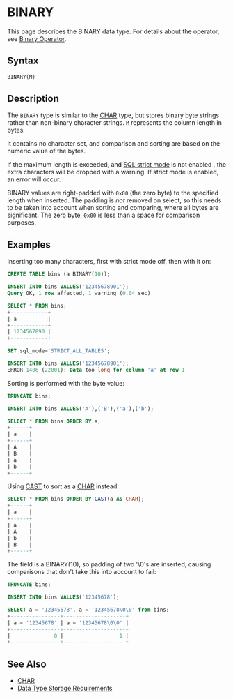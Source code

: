 # BINARY

This page describes the BINARY data type. For details about the operator, see [Binary Operator](/built-in-functions/string-functions/binary-operator/).

## Syntax

```sql
BINARY(M)
```

## Description

The `BINARY` type is similar to the [CHAR](/columns-storage-engines-and-plugins/data-types/string-data-types/char/) type, but stores binary
byte strings rather than non-binary character strings. `M` represents the
column length in bytes.

It contains no character set, and comparison and sorting are based on the numeric value of the bytes.

If the maximum length is exceeded, and [SQL strict mode](/mariadb-administration/variables-and-modes/sql-mode/) is not enabled , the extra characters will be dropped with a warning. If strict mode is enabled, an error will occur.

BINARY values are right-padded with `0x00` (the zero byte) to the specified length when inserted. The padding is <em>not</em> removed on select, so this needs to be taken into account when sorting and comparing, where all bytes are significant. The zero byte, `0x00` is less than a space for comparison purposes.

## Examples

Inserting too many characters, first with strict mode off, then with it on:

```sql
CREATE TABLE bins (a BINARY(10));

INSERT INTO bins VALUES('12345678901');
Query OK, 1 row affected, 1 warning (0.04 sec)

SELECT * FROM bins;
+------------+
| a          |
+------------+
| 1234567890 |
+------------+

SET sql_mode='STRICT_ALL_TABLES';

INSERT INTO bins VALUES('12345678901');
ERROR 1406 (22001): Data too long for column 'a' at row 1
```

Sorting is performed with the byte value:

```sql
TRUNCATE bins;

INSERT INTO bins VALUES('A'),('B'),('a'),('b');

SELECT * FROM bins ORDER BY a;
+------+
| a    |
+------+
| A    |
| B    |
| a    |
| b    |
+------+
```

Using [CAST](/built-in-functions/string-functions/cast/) to sort as a [CHAR](/columns-storage-engines-and-plugins/data-types/string-data-types/char/) instead:

```sql
SELECT * FROM bins ORDER BY CAST(a AS CHAR);
+------+
| a    |
+------+
| a    |
| A    |
| b    |
| B    |
+------+
```

The field is a BINARY(10), so padding of two '\0's are inserted, causing comparisons that don't take this into account to fail:

```sql
TRUNCATE bins;

INSERT INTO bins VALUES('12345678');

SELECT a = '12345678', a = '12345678\0\0' from bins;
+----------------+--------------------+
| a = '12345678' | a = '12345678\0\0' |
+----------------+--------------------+
|              0 |                  1 |
+----------------+--------------------+
```

## See Also

- [CHAR](/columns-storage-engines-and-plugins/data-types/string-data-types/char/)
- [Data Type Storage Requirements](/columns-storage-engines-and-plugins/data-types/data-type-storage-requirements/)